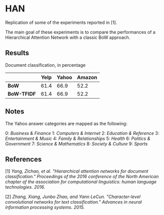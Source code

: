 # HAN

Replication of some of the experiments reported in [1].

The main goal of these experiments is to compare the performances of a Hierarchical Attention Network with a classic BoW approach.

## Results

Document classification, in percentage

|               | **Yelp** | **Yahoo** | **Amazon** |
|---------------|----------|-----------|------------|
| **BoW**       |   61.4   |   66.9    |    52.2    |
| **BoW-TFIDF** |   61.4   |   66.9    |    52.2    |

## Notes

The Yahoo answer categories are mapped as the following:

0: *Business & Finance*
1: *Computers & Internet*
2: *Education & Reference*
3: *Entertainment & Music*
4: *Family & Relationships*
5: *Health*
6: *Politics & Government*
7: *Science & Mathematics*
8: *Society & Culture*
9: *Sports*

## References

[1] *Yang, Zichao, et al. "Hierarchical attention networks for document classification." Proceedings of the 2016 conference of the North American chapter of the association for computational linguistics: human language technologies. 2016.*

[2] *Zhang, Xiang, Junbo Zhao, and Yann LeCun. "Character-level convolutional networks for text classification." Advances in neural information processing systems. 2015.*

